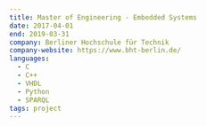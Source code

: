 ```yaml
---
title: Master of Engineering - Embedded Systems
date: 2017-04-01
end: 2019-03-31
company: Berliner Hochschule für Technik
company-website: https://www.bht-berlin.de/
languages:
  - C
  - C++
  - VHDL
  - Python
  - SPARQL
tags: project
---
```

